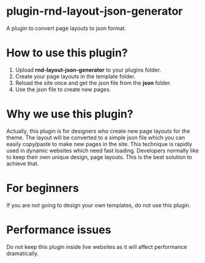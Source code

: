 # plugin-rnd-layout-json-generator
A plugin to convert page layouts to json format.


# How to use this plugin?

1. Upload **rnd-layout-json-generator** to your plugins folder.
2. Create your page layouts in the template folder.
3. Reload the site once and get the json file from the **json** folder.
4. Use the json file to create new pages.

# Why we use this plugin?

Actually, this plugin is for designers who create new page layouts for the theme. The layout will be converted to a simple json file which you can easily copy/paste to make new pages in the site. This technique is rapidly used in dynamic websites which need fast loading. Developers normally like to keep their own unique design, page layouts. This is the best solution to achieve that. 

# For beginners

If you are not going to design your own templates, do not use this plugin. 

# Performance issues

Do not keep this plugin inside live websites as it will affect performance dramatically. 
